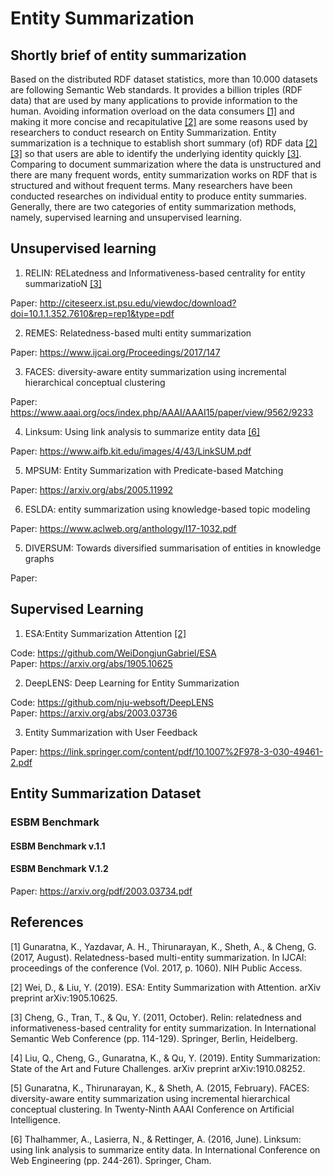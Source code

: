 # Entity Summarization

## Shortly brief of entity summarization

Based on the distributed RDF dataset statistics, more than 10.000 datasets are following Semantic Web standards. 
It provides a billion triples (RDF data) that are used by many applications to provide information to the human. 
Avoiding information overload on the data consumers [[1]](#1) and making it more concise and recapitulative [[2]](#2) are some reasons used by researchers to conduct research on Entity Summarization. 
Entity summarization is a technique to establish short summary (of) RDF data [[2]](#2)[[3]](#3) so that users are able to identify the underlying identity quickly [[3]](#3). 
Comparing to document summarization where the data is unstructured and there are many frequent words, entity summarization works on RDF that is structured and without frequent terms. 
Many researchers have been conducted researches on individual entity to produce entity summaries. Generally, there are two categories of entity summarization methods, namely, supervised learning and unsupervised learning. 

## Unsupervised learning

1. RELIN: RELatedness and Informativeness-based centrality for entity summarizatioN [[3]](#3)

Paper: http://citeseerx.ist.psu.edu/viewdoc/download?doi=10.1.1.352.7610&rep=rep1&type=pdf

2. REMES: Relatedness-based multi entity summarization

Paper: https://www.ijcai.org/Proceedings/2017/147

3. FACES: diversity-aware entity summarization using incremental hierarchical conceptual clustering

Paper: https://www.aaai.org/ocs/index.php/AAAI/AAAI15/paper/view/9562/9233

4. Linksum: Using link analysis to summarize entity data [[6]](#6)

Paper: https://www.aifb.kit.edu/images/4/43/LinkSUM.pdf

5. MPSUM: Entity Summarization with Predicate-based Matching

Paper: https://arxiv.org/abs/2005.11992

6. ESLDA: entity summarization using knowledge-based topic modeling

Paper: https://www.aclweb.org/anthology/I17-1032.pdf

5. DIVERSUM: Towards diversified summarisation of entities in knowledge graphs

Paper: 

## Supervised Learning

1. ESA:Entity Summarization Attention [[2]](#2)

Code: https://github.com/WeiDongjunGabriel/ESA \
Paper: https://arxiv.org/abs/1905.10625

2. DeepLENS: Deep Learning for Entity Summarization

Code: https://github.com/nju-websoft/DeepLENS \
Paper: https://arxiv.org/abs/2003.03736

3. Entity Summarization with User Feedback

Paper: https://link.springer.com/content/pdf/10.1007%2F978-3-030-49461-2.pdf

## Entity Summarization Dataset

### ESBM Benchmark 

#### ESBM Benchmark v.1.1

#### ESBM Benchmark V.1.2
Paper: https://arxiv.org/pdf/2003.03734.pdf

## References

<a id="1">[1]</a> 
Gunaratna, K., Yazdavar, A. H., Thirunarayan, K., Sheth, A., & Cheng, G. (2017, August). 
Relatedness-based multi-entity summarization. 
In IJCAI: proceedings of the conference (Vol. 2017, p. 1060). NIH Public Access.

<a id="2">[2]</a> 
Wei, D., & Liu, Y. (2019).
ESA: Entity Summarization with Attention.
arXiv preprint arXiv:1905.10625.

<a id="3">[3]</a> 
Cheng, G., Tran, T., & Qu, Y. (2011, October).
Relin: relatedness and informativeness-based centrality for entity summarization.
In International Semantic Web Conference (pp. 114-129). Springer, Berlin, Heidelberg.

<a id="4">[4]</a> 
Liu, Q., Cheng, G., Gunaratna, K., & Qu, Y. (2019).
Entity Summarization: State of the Art and Future Challenges.
arXiv preprint arXiv:1910.08252.

<a id="5">[5]</a> 
Gunaratna, K., Thirunarayan, K., & Sheth, A. (2015, February).
FACES: diversity-aware entity summarization using incremental hierarchical conceptual clustering.
In Twenty-Ninth AAAI Conference on Artificial Intelligence.

<a id="6">[6]</a> 
Thalhammer, A., Lasierra, N., & Rettinger, A. (2016, June).
Linksum: using link analysis to summarize entity data.
In International Conference on Web Engineering (pp. 244-261). Springer, Cham.

